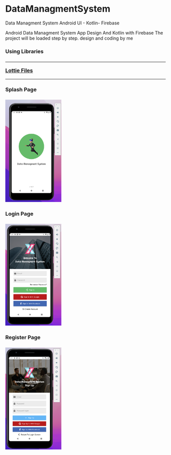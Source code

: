 # DataManagmentSystem
Data Managment System Android UI - Kotlin- Firebase

Android Data Managment System App Design And Kotlin with Firebase
The project will be loaded step by step.
design and coding by me

<h3>Using Libraries<h3>
<hr>
<a href="https://lottiefiles.com/blog/working-with-lottie/getting-started-with-lottie-animations-in-android-app">Lottie Files</a>

<hr>

<div>
  <h4> Splash Page </h4>
<img src="https://github.com/BUYRAK/DataManagmentSystem/blob/master/screenshots/splash-screen.png" width="35%">
</div>
  
 <div>
  <h4> Login Page </h4>
<img src="https://github.com/BUYRAK/DataManagmentSystem/blob/master/screenshots/login-screen.png" width="35%">
</div>
  
   <div>
  <h4> Register Page </h4>
<img src="https://github.com/BUYRAK/DataManagmentSystem/blob/master/screenshots/register-screen.png" width="35%">
</div>
